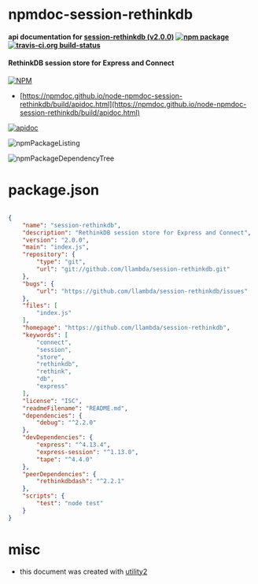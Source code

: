 # npmdoc-session-rethinkdb

#### api documentation for  [session-rethinkdb (v2.0.0)](https://github.com/llambda/session-rethinkdb)  [![npm package](https://img.shields.io/npm/v/npmdoc-session-rethinkdb.svg?style=flat-square)](https://www.npmjs.org/package/npmdoc-session-rethinkdb) [![travis-ci.org build-status](https://api.travis-ci.org/npmdoc/node-npmdoc-session-rethinkdb.svg)](https://travis-ci.org/npmdoc/node-npmdoc-session-rethinkdb)

#### RethinkDB session store for Express and Connect

[![NPM](https://nodei.co/npm/session-rethinkdb.png?downloads=true&downloadRank=true&stars=true)](https://www.npmjs.com/package/session-rethinkdb)

- [https://npmdoc.github.io/node-npmdoc-session-rethinkdb/build/apidoc.html](https://npmdoc.github.io/node-npmdoc-session-rethinkdb/build/apidoc.html)

[![apidoc](https://npmdoc.github.io/node-npmdoc-session-rethinkdb/build/screenCapture.buildCi.browser.%252Ftmp%252Fbuild%252Fapidoc.html.png)](https://npmdoc.github.io/node-npmdoc-session-rethinkdb/build/apidoc.html)

![npmPackageListing](https://npmdoc.github.io/node-npmdoc-session-rethinkdb/build/screenCapture.npmPackageListing.svg)

![npmPackageDependencyTree](https://npmdoc.github.io/node-npmdoc-session-rethinkdb/build/screenCapture.npmPackageDependencyTree.svg)



# package.json

```json

{
    "name": "session-rethinkdb",
    "description": "RethinkDB session store for Express and Connect",
    "version": "2.0.0",
    "main": "index.js",
    "repository": {
        "type": "git",
        "url": "git://github.com/llambda/session-rethinkdb.git"
    },
    "bugs": {
        "url": "https://github.com/llambda/session-rethinkdb/issues"
    },
    "files": [
        "index.js"
    ],
    "homepage": "https://github.com/llambda/session-rethinkdb",
    "keywords": [
        "connect",
        "session",
        "store",
        "rethinkdb",
        "rethink",
        "db",
        "express"
    ],
    "license": "ISC",
    "readmeFilename": "README.md",
    "dependencies": {
        "debug": "^2.2.0"
    },
    "devDependencies": {
        "express": "^4.13.4",
        "express-session": "^1.13.0",
        "tape": "^4.4.0"
    },
    "peerDependencies": {
        "rethinkdbdash": "^2.2.1"
    },
    "scripts": {
        "test": "node test"
    }
}
```



# misc
- this document was created with [utility2](https://github.com/kaizhu256/node-utility2)

